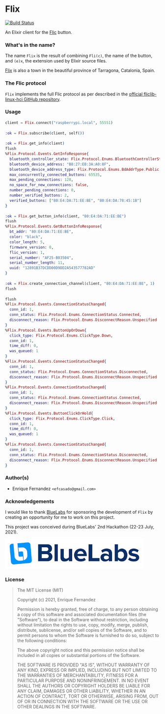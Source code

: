 # Flix

[![Build Status](https://efcasado.semaphoreci.com/badges/flix/branches/master.svg?style=shields)](https://efcasado.semaphoreci.com/projects/flix)

An Elixir client for the [Flic](https://flic.io/) button.

### What's in the name?

The name `Flix` is the result of combining `Fli(c)`, the name of the button, and
`(e)x`, the extension used by Elixir source files.

[Flix](https://en.wikipedia.org/wiki/Flix) is also a town in the beautiful
province of Tarragona, Catalonia, Spain.


### The Flic protocol

`Flix` implements the full Flic protocol as per described in the
[official fliclib-linux-hci GitHub repository](https://github.com/50ButtonsEach/fliclib-linux-hci/blob/master/ProtocolDocumentation.md).


### Usage

```elixir
client = Flix.connect("raspberrypi.local", 55551)

:ok = Flix.subscribe(client, self())

:ok = Flix.get_info(client)
flush
%Flix.Protocol.Events.GetInfoResponse{
  bluetooth_controller_state: Flix.Protocol.Enums.BluetoothControllerState.Attached,
  bluetooth_device_address: "B8:27:EB:3A:A0:8F",
  bluetooth_device_address_type: Flix.Protocol.Enums.BdAddrType.Public,
  max_concurrently_connected_buttons: 65535,
  max_pending_connections: 128,
  no_space_for_new_connections: false,
  number_pending_connections: 0,
  number_verified_buttons: 2,
  verified_buttons: ["80:E4:DA:71:EE:BE", "80:E4:DA:78:45:1B"]
}

:ok = Flix.get_button_info(client, "80:E4:DA:71:EE:BE")
flush
%Flix.Protocol.Events.GetButtonInfoResponse{
  bt_addr: "80:E4:DA:71:EE:BE",
  color: "black",
  color_length: 5,
  firmware_version: 0,
  flic_version: 1,
  serial_number: "AF25-B03504",
  serial_number_length: 11,
  uuid: "12891B37DCDD00D9DD2A543577782AD"
}

:ok = Flix.create_connection_channel(client, "80:E4:DA:71:EE:BE", 1)
flush

flush
%Flix.Protocol.Events.ConnectionStatusChanged{
  conn_id: 1,
  conn_status: Flix.Protocol.Enums.ConnectionStatus.Connected,
  disconnect_reason: Flix.Protocol.Enums.DisconnectReason.Unspecified
}
%Flix.Protocol.Events.ButtonUpOrDown{
  click_type: Flix.Protocol.Enums.ClickType.Down,
  conn_id: 1,
  time_diff: 0,
  was_queued: 1
}
%Flix.Protocol.Events.ConnectionStatusChanged{
  conn_id: 1,
  conn_status: Flix.Protocol.Enums.ConnectionStatus.Disconnected,
  disconnect_reason: Flix.Protocol.Enums.DisconnectReason.Unspecified
}
%Flix.Protocol.Events.ConnectionStatusChanged{
  conn_id: 1,
  conn_status: Flix.Protocol.Enums.ConnectionStatus.Connected,
  disconnect_reason: Flix.Protocol.Enums.DisconnectReason.Unspecified
}
%Flix.Protocol.Events.ButtonClickOrHold{
  click_type: Flix.Protocol.Enums.ClickType.Click,
  conn_id: 1,
  time_diff: 0,
  was_queued: 1
}
%Flix.Protocol.Events.ConnectionStatusChanged{
  conn_id: 1,
  conn_status: Flix.Protocol.Enums.ConnectionStatus.Disconnected,
  disconnect_reason: Flix.Protocol.Enums.DisconnectReason.Unspecified
}
```


### Author(s)

- Enrique Fernandez `<efcasado@gmail.com>`


### Acknowledgements

I would like to thank [BlueLabs](https://www.bluelabs.eu/) for sponsoring the
development of `Flix` by creating an opportunity for me to work on this project.

This project was conceived during BlueLabs' 2nd Hackathon (22-23 July, 2021).

[![BlueLabs](images/bluelabs-logo.png?raw=true "BlueLabs")](https://www.bluelabs.eu/)


### License

> The MIT License (MIT)
>
> Copyright (c) 2021, Enrique Fernandez
>
> Permission is hereby granted, free of charge, to any person obtaining a copy
> of this software and associated documentation files (the "Software"), to deal
> in the Software without restriction, including without limitation the rights
> to use, copy, modify, merge, publish, distribute, sublicense, and/or sell
> copies of the Software, and to permit persons to whom the Software is
> furnished to do so, subject to the following conditions:
>
> The above copyright notice and this permission notice shall be included in
> all copies or substantial portions of the Software.
>
> THE SOFTWARE IS PROVIDED "AS IS", WITHOUT WARRANTY OF ANY KIND, EXPRESS OR
> IMPLIED, INCLUDING BUT NOT LIMITED TO THE WARRANTIES OF MERCHANTABILITY,
> FITNESS FOR A PARTICULAR PURPOSE AND NONINFRINGEMENT. IN NO EVENT SHALL THE
> AUTHORS OR COPYRIGHT HOLDERS BE LIABLE FOR ANY CLAIM, DAMAGES OR OTHER
> LIABILITY, WHETHER IN AN ACTION OF CONTRACT, TORT OR OTHERWISE, ARISING FROM,
> OUT OF OR IN CONNECTION WITH THE SOFTWARE OR THE USE OR OTHER DEALINGS IN
> THE SOFTWARE.